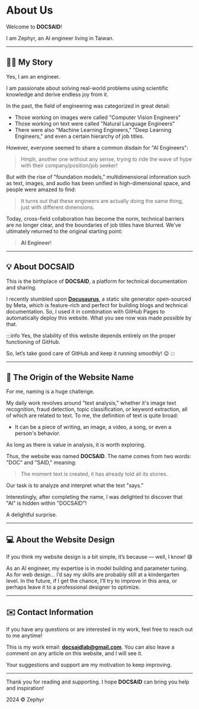 # About Us

Welcome to **DOCSAID**!

I am Zephyr, an AI engineer living in Taiwan.

---

## 👨‍💻 My Story

Yes, I am an engineer.

I am passionate about solving real-world problems using scientific knowledge and derive endless joy from it.

In the past, the field of engineering was categorized in great detail:

- Those working on images were called "Computer Vision Engineers"
- Those working on text were called "Natural Language Engineers"
- There were also "Machine Learning Engineers," "Deep Learning Engineers," and even a certain hierarchy of job titles.

However, everyone seemed to share a common disdain for "AI Engineers":

> Hmph, another one without any sense, trying to ride the wave of hype with their company/position/job seeker!

But with the rise of "foundation models," multidimensional information such as text, images, and audio has been unified in high-dimensional space, and people were amazed to find:

> It turns out that these engineers are actually doing the same thing, just with different dimensions.

Today, cross-field collaboration has become the norm, technical barriers are no longer clear, and the boundaries of job titles have blurred. We’ve ultimately returned to the original starting point:

> **AI Engineer**!

---

## 💡 About DOCSAID

This is the birthplace of **DOCSAID**, a platform for technical documentation and sharing.

I recently stumbled upon [**Docusaurus**](https://docusaurus.io/), a static site generator open-sourced by Meta, which is feature-rich and perfect for building blogs and technical documentation. So, I used it in combination with GitHub Pages to automatically deploy this website. What you see now was made possible by that.

:::info
Yes, the stability of this website depends entirely on the proper functioning of GitHub.

So, let’s take good care of GitHub and keep it running smoothly! 😉
:::

---

## 🚀 The Origin of the Website Name

For me, naming is a huge challenge.

My daily work revolves around "text analysis," whether it's image text recognition, fraud detection, topic classification, or keyword extraction, all of which are related to text. To me, the definition of text is quite broad:

- It can be a piece of writing, an image, a video, a song, or even a person's behavior.

As long as there is value in analysis, it is worth exploring.

Thus, the website was named **DOCSAID**. The name comes from two words: "DOC" and "SAID," meaning:

> The moment text is created, it has already told all its stories.

Our task is to analyze and interpret what the text "says."

Interestingly, after completing the name, I was delighted to discover that "AI" is hidden within "DOCSAID"!

A delightful surprise.

---

## 💻 About the Website Design

If you think my website design is a bit simple, it’s because — well, I know! 😅

As an AI engineer, my expertise is in model building and parameter tuning. As for web design… I’d say my skills are probably still at a kindergarten level. In the future, if I get the chance, I’ll try to improve in this area, or perhaps leave it to a professional designer to optimize.

---

## ✉️ Contact Information

If you have any questions or are interested in my work, feel free to reach out to me anytime!

This is my work email: **docsaidlab@gmail.com**. You can also leave a comment on any article on this website, and I will see it.

Your suggestions and support are my motivation to keep improving.

---

Thank you for reading and supporting. I hope **DOCSAID** can bring you help and inspiration!

2024 © Zephyr
